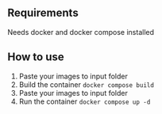 ## Requirements
Needs docker and docker compose installed

## How to use
1. Paste your images to input folder
2. Build the container
`docker compose build`
3. Paste your images to input folder
4. Run the container
`docker compose up -d`
